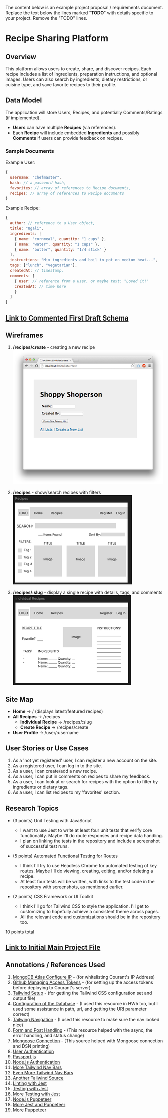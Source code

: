 The content below is an example project proposal / requirements document. Replace the text below the lines marked "__TODO__" with details specific to your project. Remove the "TODO" lines.

# Recipe Sharing Platform

## Overview

This platform allows users to create, share, and discover recipes. Each recipe includes a list of ingredients, preparation instructions, and optional images. Users can also search by ingredients, dietary restrictions, or cuisine type, and save favorite recipes to their profile.

## Data Model

The application will store Users, Recipes, and potentially Comments/Ratings (if implemented).

- **Users** can have multiple **Recipes** (via references).
- Each **Recipe** will include embedded **Ingredients** and possibly **Comments** if users can provide feedback on recipes.

### Sample Documents

Example User:

```javascript
{
  username: "chefmaster",
  hash: // a password hash,
  favorites: // array of references to Recipe documents,
  recipes: // array of references to Recipe documents
}
```

Example Recipe:

```javascript
{
  author: // reference to a User object,
  title: "Ugali",
  ingredients: [
    { name: "cornmeal", quantity: "1 cups" },
    { name: "water", quantity: "1 cups" },
    { name: "butter", quantity: "1/4 stick" }
  ],
  instructions: "Mix ingredients and boil in pot on medium heat...",
  tags: ["lunch", "vegetarian"],
  createdAt: // timestamp,
  comments: [
    { user: // reference from a user, or maybe text: "Loved it!"
    createdAt: // time here 
    }
  ]
}
```

## [Link to Commented First Draft Schema](src/db.js)

## Wireframes

1. **/recipes/create** - creating a new recipe
   ![recipe create](documentation/recipe-create.png)
   
2. **/recipes** - show/search recipes with filters
   ![recipes](documentation/recipes.png)
   
3. **/recipes/:slug** - display a single recipe with details, tags, and comments
   ![recipe details](documentation/recipe-details.png)

## Site Map

- **Home** -> / (displays latest/featured recipes)
- **All Recipes** -> /recipes
  - **Individual Recipe** -> /recipes/:slug
  - **Create Recipe** -> /recipes/create
- **User Profile** -> /user/:username

## User Stories or Use Cases

1. As a 'not yet registered' user, I can register a new account on the site.
2. As a registered user, I can log in to the site.
3. As a user, I can create/add a new recipe.
4. As a user, I can put in comments on recipes to share my feedback.
5. As a user, I can look at or search for recipes with the option to filter by ingredients or dietary tags.
6. As a user, I can list recipes to my 'favorites' section.

## Research Topics

* (3 points) Unit Testing with JavaScript
   * I want to use Jest to write at least four unit tests that verify core functionality. Maybe I'll do route responses and recipe data handling.
   * I plan on linking the tests in the repository and include a screenshot of successful test runs.
  
* (5 points) Automated Functional Testing for Routes
   * I think I'll try to use Headless Chrome for automated testing of key routes. Maybe I'll do viewing, creating, editing, and/or deleting a recipe.
   * At least four tests will be written, with links to the test code in the repository with screenshots, as mentioned earlier.
  
* (2 points) CSS Framework or UI Toolkit
   * I think I'll go for Tailwind CSS to style the application. I'll get to customizing to hopefully achieve a consistent theme across pages.
   * All the relevant code and customizations should be in the repository too.

10 points total

## [Link to Initial Main Project File](src/app.mjs)

## Annotations / References Used

1. [MongoDB Atlas Configure IP](https://www.mongodb.com/docs/atlas/security/ip-access-list/#add-ip-access-list-entries) - (for whitelisting Courant's IP Address)
2. [Github Managing Access Tokens](https://docs.github.com/en/authentication/keeping-your-account-and-data-secure/managing-your-personal-access-tokens#creating-a-personal-access-token-classic) - (for setting up the access tokens before deploying to Courant's server)
3. [Tailwind Setup](https://tailwindcss.com/docs/content-configuration) - (for getting the Tailwind CSS configuration set and output file)
4. [Configuration of the Database](https://stackoverflow.com/questions/55267494/the-uri-parameter-to-openuri-must-be-a-string-got-undefined) - (I used this resource in HW5 too, but I used some assistance in path, url, and getting the URI parameter correct)
5. [Tailwing Navigation](https://tailwindui.com/components/application-ui/navigation/navbars) - (I used this resource to make sure the nav looked nice)
6. [Form and Post Handling](https://stackoverflow.com/questions/58566856/res-status-500-message-internal-server-error-find-product-by-name-and-price) - (This resource helped with the async, the error handling, and status change)
7. [Mongoose Connection](https://mongoosejs.com/docs/connections.html) - (This source helped with Mongoose connection and DSN printing)
8. [User Authentication](https://www.selcukguler.com/blog/passportjs-user-authentication-expressjs-guide)
9. [Passport.js](https://www.passportjs.org/howtos/password/)
10. [Node.js Authentication](https://heynode.com/tutorial/authenticate-users-node-expressjs-and-passportjs/)
11. [More Tailwind Nav Bars](https://wpdean.com/tailwind-navbar/)
12. [Even More Tailwind Nav Bars](https://code2care.org/tutorial/step-by-step-navigation-bar-pure-html-css-js/)
13. [Another Tailwind Source](https://www.kindacode.com/article/tailwind-css-create-a-responsive-top-navigation-menu)
14. [Linting with Jest](https://stackoverflow.com/questions/44611190/using-jest-in-my-react-app-describe-is-not-defined)
15. [Testing with Jest](https://dev.to/nedsoft/testing-nodejs-express-api-with-jest-and-supertest-1km6)
16. [More Testing with Jest](https://www.freecodecamp.org/news/how-to-test-in-express-and-mongoose-apps/)
17. [Node.js Puppeteer](https://www.digitalocean.com/community/tutorials/how-to-write-end-to-end-tests-in-node-js-using-puppeteer-and-jest)
18. [More Jest and Puppeteer](https://blog.logrocket.com/end-to-end-testing-react-jest-puppeteer)
19. [More Puppeteer](https://www.headspin.io/blog/testing-with-puppeteer-a-complete-guide)